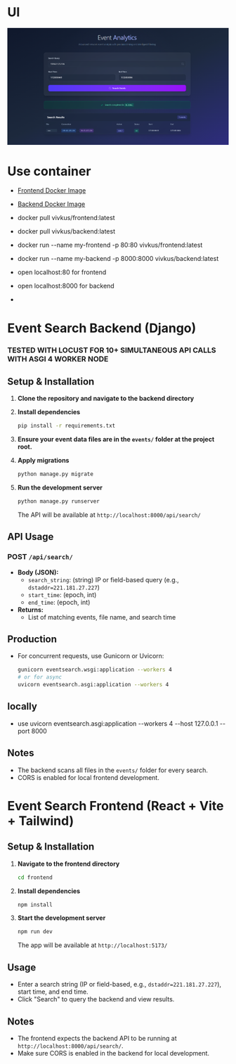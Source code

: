 # UI
![Events Example](events.png)

# Use container

- [Frontend Docker Image](https://hub.docker.com/r/vivkus/frontend)
- [Backend Docker Image](https://hub.docker.com/r/vivkus/backend)
- docker pull vivkus/frontend:latest
- docker pull vivkus/backend:latest
- docker run --name my-frontend -p 80:80 vivkus/frontend:latest
- docker run --name my-backend -p 8000:8000 vivkus/backend:latest
- open localhost:80 for frontend
- open localhost:8000 for backend

- 


# Event Search Backend (Django)


### TESTED WITH LOCUST FOR 10+ SIMULTANEOUS API CALLS WITH ASGI 4 WORKER NODE


## Setup & Installation



1. **Clone the repository and navigate to the backend directory**

2. **Install dependencies**
   ```bash
   pip install -r requirements.txt
   ```

3. **Ensure your event data files are in the `events/` folder at the project root.**

4. **Apply migrations**
   ```bash
   python manage.py migrate
   ```

5. **Run the development server**
   ```bash
   python manage.py runserver
   ```
   The API will be available at `http://localhost:8000/api/search/`

## API Usage

### POST `/api/search/`
- **Body (JSON):**
  - `search_string`: (string) IP or field-based query (e.g., `dstaddr=221.181.27.227`)
  - `start_time`: (epoch, int)
  - `end_time`: (epoch, int)
- **Returns:**
  - List of matching events, file name, and search time

## Production
- For concurrent requests, use Gunicorn or Uvicorn:
  ```bash
  gunicorn eventsearch.wsgi:application --workers 4
  # or for async
  uvicorn eventsearch.asgi:application --workers 4
  ```
## locally
- use uvicorn eventsearch.asgi:application --workers 4 --host 127.0.0.1 --port 8000

## Notes
- The backend scans all files in the `events/` folder for every search.
- CORS is enabled for local frontend development. 



# Event Search Frontend (React + Vite + Tailwind)

## Setup & Installation

1. **Navigate to the frontend directory**
   ```bash
   cd frontend
   ```

2. **Install dependencies**
   ```bash
   npm install
   ```

3. **Start the development server**
   ```bash
   npm run dev
   ```
   The app will be available at `http://localhost:5173/`

## Usage
- Enter a search string (IP or field-based, e.g., `dstaddr=221.181.27.227`), start time, and end time.
- Click "Search" to query the backend and view results.

## Notes
- The frontend expects the backend API to be running at `http://localhost:8000/api/search/`.
- Make sure CORS is enabled in the backend for local development.
